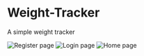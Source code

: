 # Weight-Tracker
A simple weight tracker

![Register page](https://github.com/lskywalker/Weight-Tracker/blob/master/static/images/1.png)
![Login page](https://github.com/lskywalker/Weight-Tracker/blob/master/static/images/2.png)
![Home page](https://github.com/lskywalker/Weight-Tracker/blob/master/static/images/3.png)
